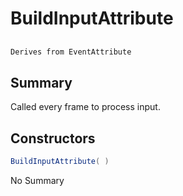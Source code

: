 # BuildInputAttribute

## 
```c#
Derives from EventAttribute
```

## Summary

Called every frame to process input.
## Constructors

```c#
BuildInputAttribute( ) 
```
No Summary
